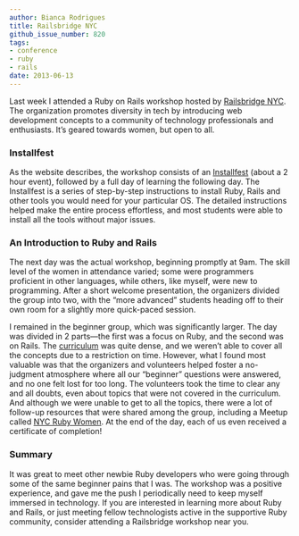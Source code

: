 ```yaml
---
author: Bianca Rodrigues
title: Railsbridge NYC
github_issue_number: 820
tags:
- conference
- ruby
- rails
date: 2013-06-13
---
```


Last week I attended a Ruby on Rails workshop hosted by [Railsbridge NYC](https://web.archive.org/web/20130506103440/http://workshops.railsbridge.org/). The organization promotes diversity in tech by introducing web development concepts to a community of technology professionals and enthusiasts. It’s geared towards women, but open to all.

### Installfest

As the website describes, the workshop consists of an [Installfest](http://installfest.railsbridge.org/installfest/installfest) (about a 2 hour event), followed by a full day of learning the following day. The Installfest is a series of step-by-step instructions to install Ruby, Rails and other tools you would need for your particular OS. The detailed instructions helped make the entire process effortless, and most students were able to install all the tools without major issues.

### An Introduction to Ruby and Rails

The next day was the actual workshop, beginning promptly at 9am. The skill level of the women in attendance varied; some were programmers proficient in other languages, while others, like myself, were new to programming. After a short welcome presentation, the organizers divided the group into two, with the “more advanced” students heading off to their own room for a slightly more quick-paced session.

I remained in the beginner group, which was significantly larger. The day was divided in 2 parts—​the first was a focus on Ruby, and the second was on Rails. The [curriculum](http://curriculum.railsbridge.org) was quite dense, and we weren’t able to cover all the concepts due to a restriction on time. However, what I found most valuable was that the organizers and volunteers helped foster a no-judgment atmosphere where all our “beginner” questions were answered, and no one felt lost for too long. The volunteers took the time to clear any and all doubts, even about topics that were not covered in the curriculum. And although we were unable to get to all the topics, there were a lot of follow-up resources that were shared among the group, including a Meetup called [NYC Ruby Women](https://www.meetup.com/NYC-Ruby-Women/). At the end of the day, each of us even received a certificate of completion!

### Summary

It was great to meet other newbie Ruby developers who were going through some of the same beginner pains that I was. The workshop was a positive experience, and gave me the push I periodically need to keep myself immersed in technology. If you are interested in learning more about Ruby and Rails, or just meeting fellow technologists active in the supportive Ruby community, consider attending a Railsbridge workshop near you.
